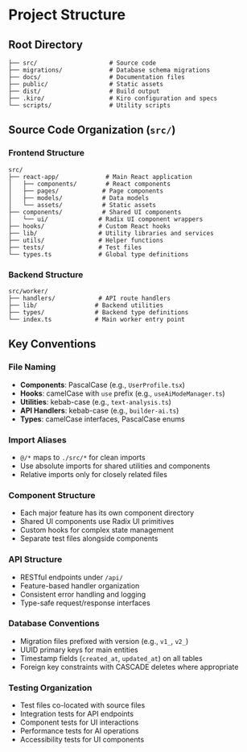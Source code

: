 # Project Structure

## Root Directory

```
├── src/                    # Source code
├── migrations/             # Database schema migrations
├── docs/                   # Documentation files
├── public/                 # Static assets
├── dist/                   # Build output
├── .kiro/                  # Kiro configuration and specs
└── scripts/                # Utility scripts
```

## Source Code Organization (`src/`)

### Frontend Structure
```
src/
├── react-app/             # Main React application
│   ├── components/        # React components
│   ├── pages/            # Page components
│   ├── models/           # Data models
│   └── assets/           # Static assets
├── components/           # Shared UI components
│   └── ui/              # Radix UI component wrappers
├── hooks/               # Custom React hooks
├── lib/                 # Utility libraries and services
├── utils/               # Helper functions
├── tests/               # Test files
└── types.ts             # Global type definitions
```

### Backend Structure
```
src/worker/
├── handlers/            # API route handlers
├── lib/                # Backend utilities
├── types/              # Backend type definitions
└── index.ts            # Main worker entry point
```

## Key Conventions

### File Naming
- **Components**: PascalCase (e.g., `UserProfile.tsx`)
- **Hooks**: camelCase with `use` prefix (e.g., `useAiModeManager.ts`)
- **Utilities**: kebab-case (e.g., `text-analysis.ts`)
- **API Handlers**: kebab-case (e.g., `builder-ai.ts`)
- **Types**: camelCase interfaces, PascalCase enums

### Import Aliases
- `@/*` maps to `./src/*` for clean imports
- Use absolute imports for shared utilities and components
- Relative imports only for closely related files

### Component Structure
- Each major feature has its own component directory
- Shared UI components use Radix UI primitives
- Custom hooks for complex state management
- Separate test files alongside components

### API Structure
- RESTful endpoints under `/api/`
- Feature-based handler organization
- Consistent error handling and logging
- Type-safe request/response interfaces

### Database Conventions
- Migration files prefixed with version (e.g., `v1_`, `v2_`)
- UUID primary keys for main entities
- Timestamp fields (`created_at`, `updated_at`) on all tables
- Foreign key constraints with CASCADE deletes where appropriate

### Testing Organization
- Test files co-located with source files
- Integration tests for API endpoints
- Component tests for UI interactions
- Performance tests for AI operations
- Accessibility tests for UI components